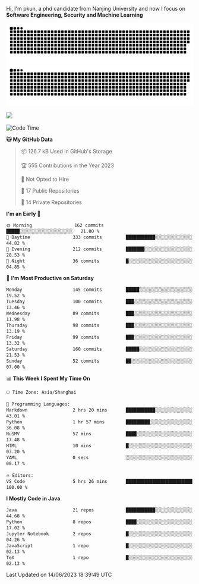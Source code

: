 Hi, I'm pkun, a phd candidate from Nanjing University and now I focus on **Software Engineering, Security and Machine Learning**

![GitHub Snake Light](https://github.com/pppppkun/pppppkun/blob/output/github-snake.svg#gh-light-mode-only)
![GitHub Snake dark](https://github.com/pppppkun/pppppkun/blob/output/github-snake-dark.svg#gh-dark-mode-only)

![](https://komarev.com/ghpvc/?username=pppppkun)
<!--START_SECTION:waka-->
![Code Time](http://img.shields.io/badge/Code%20Time-1%2C752%20hrs%2036%20mins-blue)

**🐱 My GitHub Data** 

> 📦 126.7 kB Used in GitHub's Storage 
 > 
> 🏆 555 Contributions in the Year 2023
 > 
> 🚫 Not Opted to Hire
 > 
> 📜 17 Public Repositories 
 > 
> 🔑 14 Private Repositories 
 > 
**I'm an Early 🐤** 

```text
🌞 Morning                162 commits         █████░░░░░░░░░░░░░░░░░░░░   21.80 % 
🌆 Daytime                333 commits         ███████████░░░░░░░░░░░░░░   44.82 % 
🌃 Evening                212 commits         ███████░░░░░░░░░░░░░░░░░░   28.53 % 
🌙 Night                  36 commits          █░░░░░░░░░░░░░░░░░░░░░░░░   04.85 % 
```
📅 **I'm Most Productive on Saturday** 

```text
Monday                   145 commits         █████░░░░░░░░░░░░░░░░░░░░   19.52 % 
Tuesday                  100 commits         ███░░░░░░░░░░░░░░░░░░░░░░   13.46 % 
Wednesday                89 commits          ███░░░░░░░░░░░░░░░░░░░░░░   11.98 % 
Thursday                 98 commits          ███░░░░░░░░░░░░░░░░░░░░░░   13.19 % 
Friday                   99 commits          ███░░░░░░░░░░░░░░░░░░░░░░   13.32 % 
Saturday                 160 commits         █████░░░░░░░░░░░░░░░░░░░░   21.53 % 
Sunday                   52 commits          ██░░░░░░░░░░░░░░░░░░░░░░░   07.00 % 
```


📊 **This Week I Spent My Time On** 

```text
🕑︎ Time Zone: Asia/Shanghai

💬 Programming Languages: 
Markdown                 2 hrs 20 mins       ███████████░░░░░░░░░░░░░░   43.01 % 
Python                   1 hr 57 mins        █████████░░░░░░░░░░░░░░░░   36.08 % 
NuSMV                    57 mins             ████░░░░░░░░░░░░░░░░░░░░░   17.48 % 
HTML                     10 mins             █░░░░░░░░░░░░░░░░░░░░░░░░   03.20 % 
YAML                     0 secs              ░░░░░░░░░░░░░░░░░░░░░░░░░   00.17 % 

🔥 Editors: 
VS Code                  5 hrs 26 mins       █████████████████████████   100.00 % 
```

**I Mostly Code in Java** 

```text
Java                     21 repos            ███████████░░░░░░░░░░░░░░   44.68 % 
Python                   8 repos             ████░░░░░░░░░░░░░░░░░░░░░   17.02 % 
Jupyter Notebook         2 repos             █░░░░░░░░░░░░░░░░░░░░░░░░   04.26 % 
JavaScript               1 repo              █░░░░░░░░░░░░░░░░░░░░░░░░   02.13 % 
TeX                      1 repo              █░░░░░░░░░░░░░░░░░░░░░░░░   02.13 % 
```




 Last Updated on 14/06/2023 18:39:49 UTC
<!--END_SECTION:waka-->
